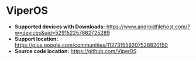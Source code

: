 # ViperOS

+ **Supported devices with Downloads:** https://www.androidfilehost.com/?w=devices&uid=529152257862725289
+ **Support location:** https://plus.google.com/communities/112731559207528820150
+ **Source code location:** https://github.com/Viper0S

